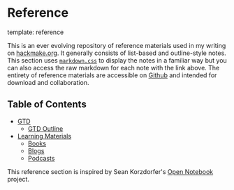 Reference
=====
template: reference

This is an ever evolving repository of reference materials used in my writing on [hackmake.org](http://hackmake.org). It generally consists of list-based  and outline-style notes. This section uses [`markdown.css`](https://github.com/mrcoles/markdown-css) to display the notes in a familiar way but you can also access the raw markdown for each note with the link above. The entirety of reference materials are accessible on [Github](https://github.com/nickwynja/hackmake-reference) and intended for download and collaboration.

## Table of Contents ##

* [GTD](./gtd)
  * [GTD Outline](./gtd/gtd-outline)
* [Learning Materials](./materials)
  * [Books](./materials/#books)
  * [Blogs](./materials/#blogs)
  * [Podcasts](./materials/#podcasts)

This reference section is inspired by Sean Korzdorfer's [Open Notebook](http://www.seankorzdorfer.com/open_notebook/) project.